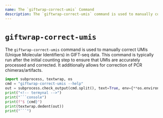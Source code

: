 ```yaml
---
name: The `giftwrap-correct-umis` Command
description: The `giftwrap-correct-umis` command is used to manually correct UMIs (Unique Molecular Identifiers) in GIFT-seq data. This command is typically run after the initial counting step to ensure that UMIs are accurately processed and corrected. It additionally allows for correction of PCR chimeras/artifacts.
---
```


# `giftwrap-correct-umis`
The `giftwrap-correct-umis` command is used to manually correct UMIs (Unique Molecular Identifiers) in GIFT-seq data. This command is typically run after the initial counting step to ensure that UMIs are accurately processed and corrected. It additionally allows for correction of PCR chimeras/artifacts.

```py exec="md"
import subprocess, textwrap, os
cmd = "giftwrap-correct-umis --help"
out = subprocess.check_output(cmd.split(), text=True, env={**os.environ, "TERM": "xterm-256color"})
print("<!-- termynal -->")
print("```console")
print(f"$ {cmd}")
print(textwrap.dedent(out))
print("```")
```
